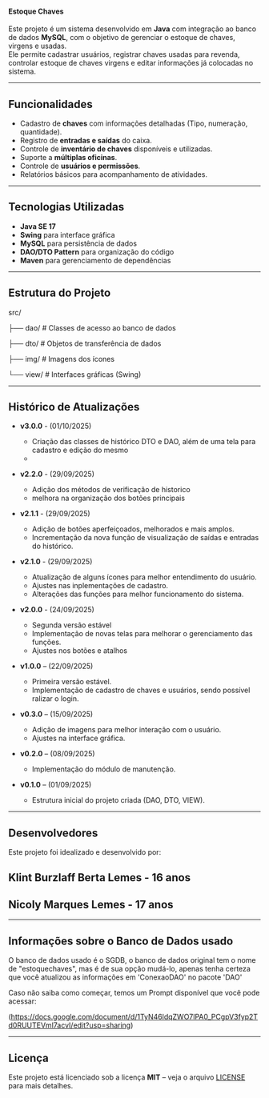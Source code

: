 #### Estoque Chaves

Este projeto é um sistema desenvolvido em **Java** com integração ao banco de dados **MySQL**, com o objetivo de gerenciar o estoque de chaves, virgens e usadas.   
Ele permite cadastrar usuários, registrar chaves usadas para revenda, controlar estoque de chaves virgens e editar informações já colocadas no sistema.

---

## Funcionalidades

- Cadastro de **chaves** com informações detalhadas (Tipo, numeração, quantidade).
- Registro de **entradas e saídas** do caixa.
- Controle de **inventário de chaves** disponíveis e utilizadas.
- Suporte a **múltiplas oficinas**.
- Controle de **usuários e permissões**.
- Relatórios básicos para acompanhamento de atividades.

---

## Tecnologias Utilizadas

- **Java SE 17**  
- **Swing** para interface gráfica  
- **MySQL** para persistência de dados  
- **DAO/DTO Pattern** para organização do código  
- **Maven** para gerenciamento de dependências  

---

## Estrutura do Projeto
  src/

├── dao/ # Classes de acesso ao banco de dados

├── dto/ # Objetos de transferência de dados

├── img/ # Imagens dos ícones

└──  view/ # Interfaces gráficas (Swing)

---

## Histórico de Atualizações
- **v3.0.0** - (01/10/2025)
  - Criação das classes de histórico DTO e DAO, além de uma tela para cadastro e edição do mesmo
  - 

- **v2.2.0** - (29/09/2025)
  - Adição dos métodos de verificação de historico
  - melhora na organização dos botões principais

- **v2.1.1** - (29/09/2025)
  - Adição de botões aperfeiçoados, melhorados e mais amplos.
  - Incrementação da nova função de visualização de saídas e entradas do histórico.

- **v2.1.0** - (29/09/2025)
  - Atualização de alguns ícones para melhor entendimento do usuário.
  - Ajustes nas inplementações de cadastro.
  - Alterações das funções para melhor funcionamento do sistema.

- **v2.0.0** - (24/09/2025)
  - Segunda versão estável
  - Implementação de novas telas para melhorar o gerenciamento das funções.
  - Ajustes nos botões e atalhos

- **v1.0.0** – (22/09/2025)  
  - Primeira versão estável.  
  - Implementação de cadastro de chaves e usuários, sendo possível ralizar o login.  

- **v0.3.0** – (15/09/2025)  
  - Adição de imagens para melhor interação com o usuário.  
  - Ajustes na interface gráfica.  

- **v0.2.0** – (08/09/2025)  
  - Implementação do módulo de manutenção.  

- **v0.1.0** – (01/09/2025)  
  - Estrutura inicial do projeto criada (DAO, DTO, VIEW).  

---

## Desenvolvedores

Este projeto foi idealizado e desenvolvido por:  
## Klint Burzlaff Berta Lemes - 16 anos
## Nicoly Marques Lemes - 17 anos

---

## Informações sobre o Banco de Dados usado

O banco de dados usado é o SGDB, o banco de dados original tem o nome de "estoquechaves", mas é de sua opção mudá-lo, apenas tenha certeza que você atualizou as informações em 'ConexaoDAO' no pacote 'DAO'

Caso não saiba como começar, temos um Prompt disponível que você pode acessar:

(https://docs.google.com/document/d/1TyN46ldqZWO7lPA0_PCgpV3fyp2Td0RUUTEVml7acvI/edit?usp=sharing)

---

## Licença

Este projeto está licenciado sob a licença **MIT** – veja o arquivo [LICENSE](LICENSE) para mais detalhes.
